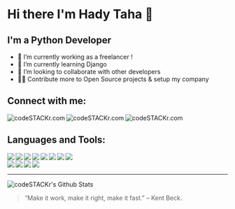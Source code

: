 # Hi there  I'm Hady Taha 👋


## I'm a Python Developer

- 🔭 I’m currently working as a freelancer !
- 🌱 I’m currently learning Django
- 👯 I’m looking to collaborate with other developers
- 🐱‍👓 Contribute more to Open Source projects & setup my company


## Connect with me:


[<img align="left" alt="codeSTACKr.com"  src="https://img.shields.io/badge/Instagram-E4405F?style=for-the-badge&logo=instagram&logoColor=white"/>](https://twitter.com/HadyTaha77)
[<img align="left" alt="codeSTACKr.com"  src="https://img.shields.io/badge/Twitter-1DA1F2?style=for-the-badge&logo=twitter&logoColor=white"/>](https://www.instagram.com/haditaha__/)
[<img align="left" alt="codeSTACKr.com"  src="https://img.shields.io/badge/LinkedIn-0077B5?style=for-the-badge&logo=linkedin&logoColor=white"/>](https://www.linkedin.com/in/hady-taha/)
</br>



## Languages and Tools:


<img align="left"   src="https://img.shields.io/badge/Python-3776AB?style=for-the-badge&logo=python&logoColor=white" />
<img align="left"   src="https://img.shields.io/badge/Django-092E20?style=for-the-badge&logo=django&logoColor=white" />
<img align="left"   src="https://img.shields.io/badge/jQuery-0769AD?style=for-the-badge&logo=jquery&logoColor=white" />
<img align="left"   src="https://img.shields.io/badge/JavaScript-F7DF1E?style=for-the-badge&logo=javascript&logoColor=black" />
<img align="left"   src="https://img.shields.io/badge/HTML-239120?style=for-the-badge&logo=html5&logoColor=white" />
<img align="left"   src="https://img.shields.io/badge/HTML5-E34F26?style=for-the-badge&logo=html5&logoColor=white" />
<img align="left"   src="https://img.shields.io/badge/CSS-239120?&style=for-the-badge&logo=css3&logoColor=white" />
<img align="left"   src="https://img.shields.io/badge/CSS3-1572B6?style=for-the-badge&logo=css3&logoColor=white" />


  <br />

<img align="left"   src="https://img.shields.io/badge/Bootstrap-563D7C?style=for-the-badge&logo=bootstrap&logoColor=white" />
<img align="left"   src="https://img.shields.io/badge/Flutter-02569B?style=for-the-badge&logo=flutter&logoColor=white" />
<img align="left"   src="https://img.shields.io/badge/MySQL-00000F?style=for-the-badge&logo=mysql&logoColor=white" />
<img align="left"   src="https://img.shields.io/badge/SQLite-07405E?style=for-the-badge&logo=sqlite&logoColor=white" />



  <br />

-----


<img  alt="codeSTACKr's Github Stats" src="https://github-readme-stats.vercel.app/api?username=Hady-Taha&show_icons=true&hide_border=false" />


  <br />


> “Make it work, make it right, make it fast.” – Kent Beck.


